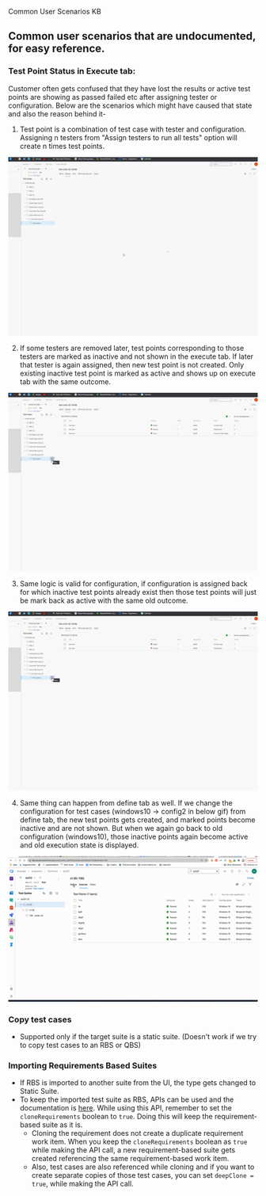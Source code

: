 Common User Scenarios KB

## Common user scenarios that are undocumented, for easy reference.


### Test Point Status in **Execute** tab:
Customer often gets confused that they have lost the results or active test points are showing as passed failed etc after assigning tester or configuration. Below are the scenarios which might have caused that state and also the reason behind it-

1) Test point is a combination of test case with tester and configuration. Assigning n testers from "Assign testers to run all tests" option will create n times test points.

 ![assign_tester1](../images/azure-test-plans-scenarios/assign_tester1.gif)

2) If some testers are removed later, test points corresponding to those testers are marked as inactive and not shown in the execute tab. If later that tester is again assigned, then new test point is not created. Only existing inactive test point is marked as active and shows up on execute tab with the same outcome.

![assign_tester2](../images/azure-test-plans-scenarios/assign_tester2.gif)


3) Same logic is valid for configuration, if configuration is assigned back for which inactive test points already exist then those test points will just be mark back as active with the same old outcome.

![assign_config](../images/azure-test-plans-scenarios/assign_config.gif)

4) Same thing can happen from define tab as well. If we change the configuration for test cases (windows10 -> config2 in below gif) from define tab, the new test points gets created, and marked points become inactive and are not shown. But when we again go back to old configuration (windows10), those inactive points again become active and old execution state is displayed.

![mismatch](../images/azure-test-plans-scenarios/mismatch.gif)

 

### Copy test cases
- Supported only if the target suite is a static suite. (Doesn't work if we try to copy test cases to an RBS or QBS)

### Importing Requirements Based Suites
- If RBS is imported to another suite from the UI, the type gets changed to Static Suite.
- To keep the imported test suite as RBS, APIs can be used and the documentation is [here](https://docs.microsoft.com/en-us/rest/api/azure/devops/testplan/test%20suite%20clone/clone%20test%20suite?view=azure-devops-rest-6.1#cloneoptions). While using this API, remember to set the `cloneRequirements` boolean to `true`. Doing this will keep the requirement-based suite as it is.
  - Cloning the requirement does not create a duplicate requirement work item. When you keep the `cloneRequirements` boolean as `true` while making the API call, a new requirement-based suite gets created referencing the same requirement-based work item.
  - Also, test cases are also referenced while cloning and if you want to create separate copies of those test cases, you can set `deepClone = true`, while making the API call.


